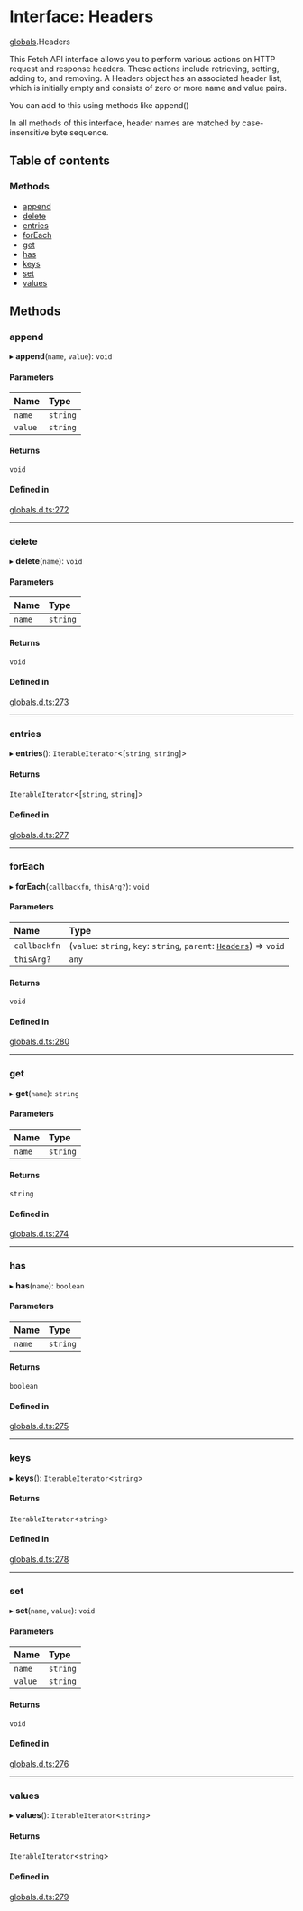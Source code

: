 # Interface: Headers

[globals](../modules/globals.md).Headers

This Fetch API interface allows you to perform various actions on HTTP
request and response headers. These actions include retrieving, setting,
adding to, and removing. A Headers object has an associated header list,
which is initially empty and consists of zero or more name and value
pairs.

You can add to this using methods like append()

In all methods of this interface, header names are matched by
case-insensitive byte sequence.

## Table of contents

### Methods

- [append](globals.Headers.md#append)
- [delete](globals.Headers.md#delete)
- [entries](globals.Headers.md#entries)
- [forEach](globals.Headers.md#foreach)
- [get](globals.Headers.md#get)
- [has](globals.Headers.md#has)
- [keys](globals.Headers.md#keys)
- [set](globals.Headers.md#set)
- [values](globals.Headers.md#values)

## Methods

### append

▸ **append**(`name`, `value`): `void`

#### Parameters

| Name | Type |
| :------ | :------ |
| `name` | `string` |
| `value` | `string` |

#### Returns

`void`

#### Defined in

[globals.d.ts:272](https://github.com/goodcodedev/bun-types/blob/8bd1b3a/globals.d.ts#L272)

___

### delete

▸ **delete**(`name`): `void`

#### Parameters

| Name | Type |
| :------ | :------ |
| `name` | `string` |

#### Returns

`void`

#### Defined in

[globals.d.ts:273](https://github.com/goodcodedev/bun-types/blob/8bd1b3a/globals.d.ts#L273)

___

### entries

▸ **entries**(): `IterableIterator`<[`string`, `string`]\>

#### Returns

`IterableIterator`<[`string`, `string`]\>

#### Defined in

[globals.d.ts:277](https://github.com/goodcodedev/bun-types/blob/8bd1b3a/globals.d.ts#L277)

___

### forEach

▸ **forEach**(`callbackfn`, `thisArg?`): `void`

#### Parameters

| Name | Type |
| :------ | :------ |
| `callbackfn` | (`value`: `string`, `key`: `string`, `parent`: [`Headers`](../modules/globals.md#headers)) => `void` |
| `thisArg?` | `any` |

#### Returns

`void`

#### Defined in

[globals.d.ts:280](https://github.com/goodcodedev/bun-types/blob/8bd1b3a/globals.d.ts#L280)

___

### get

▸ **get**(`name`): `string`

#### Parameters

| Name | Type |
| :------ | :------ |
| `name` | `string` |

#### Returns

`string`

#### Defined in

[globals.d.ts:274](https://github.com/goodcodedev/bun-types/blob/8bd1b3a/globals.d.ts#L274)

___

### has

▸ **has**(`name`): `boolean`

#### Parameters

| Name | Type |
| :------ | :------ |
| `name` | `string` |

#### Returns

`boolean`

#### Defined in

[globals.d.ts:275](https://github.com/goodcodedev/bun-types/blob/8bd1b3a/globals.d.ts#L275)

___

### keys

▸ **keys**(): `IterableIterator`<`string`\>

#### Returns

`IterableIterator`<`string`\>

#### Defined in

[globals.d.ts:278](https://github.com/goodcodedev/bun-types/blob/8bd1b3a/globals.d.ts#L278)

___

### set

▸ **set**(`name`, `value`): `void`

#### Parameters

| Name | Type |
| :------ | :------ |
| `name` | `string` |
| `value` | `string` |

#### Returns

`void`

#### Defined in

[globals.d.ts:276](https://github.com/goodcodedev/bun-types/blob/8bd1b3a/globals.d.ts#L276)

___

### values

▸ **values**(): `IterableIterator`<`string`\>

#### Returns

`IterableIterator`<`string`\>

#### Defined in

[globals.d.ts:279](https://github.com/goodcodedev/bun-types/blob/8bd1b3a/globals.d.ts#L279)
